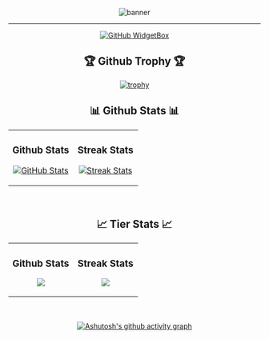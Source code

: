 <div align="center">
  
![banner](https://github.com/user-attachments/assets/33ae9755-4f18-4d83-97d7-21a7e62e5e2b)

------
[![GitHub WidgetBox](https://github-widgetbox.vercel.app/api/profile?username=JangHyeonChul&data=followers,repositories,stars,commits&theme=nautilus)](https://github.com/JangHyeonChul)

<h2 align="center">🏆 Github Trophy 🏆</h2>

[![trophy](https://github-profile-trophy.vercel.app/?username=JangHyeonChul)](https://github.com/ryo-ma/github-profile-trophy)

<h2 align="center">📊 Github Stats 📊</h2>
<table width="100%">
  <tr>
    <td width="50%">
      <h3 align="center"><strong>Github Stats</strong></h3>
      <p align="center">
        <a href="https://github.com/Kiran1689">
          <img align="center" src="https://github-readme-stats.vercel.app/api?username=JangHyeonChul&count_private=true&show_icons=true&theme=nightowl&bg_color=0,000000,441350&title_color=c56a90&text_color=ffffff&hide=prs,issues,contribs&show=reviews,prs_merged,prs_merged_percentage" alt="GitHub Stats" />
        </a>
      </p>
    </td>
    <td width="50%">
      <h3 align="center"><strong>Streak Stats</strong></h3>
      <p align="center">
        <a href="https://github.com/Kiran1689">
          <img align="center" src="https://streak-stats.demolab.com?user=JangHyeonChul&theme=nightowl&background=0,000000,441350&fire=ffeb95&ring=ffeb95&sideNums=ffffff&sideLabels=ffffff&dates=c56a90&currStreakNum=ffffff" alt="Streak Stats" />
        </a>
      </p>
    </td>
  </tr>
</table>
<br />

<h2 align="center">📈 Tier Stats 📈</h2>

<table width="100%">
  <tr>
    <td width="50%">
      <h3 align="center"><strong>Github Stats</strong></h3>
      <p align="center">
<a href="https://opgc.me/#/users/JangHyeonChul" target="_blank"><img src="https://prd-opgc-api.opgc.me/githubs/users/JangHyeonChul/tag/?theme=basic" /></a>
      </p>
    </td>
    <td width="50%">
      <h3 align="center"><strong>Streak Stats</strong></h3>
      <p align="center">
        <a href="https://solved.ac/wkdgus1136" target="_blank">
          <img src="http://mazassumnida.wtf/api/v2/generate_badge?boj=wkdgus1136" />
        </a>
      </p>
    </td>
  </tr>
</table>

<br><br>
[![Ashutosh's github activity graph](https://github-readme-activity-graph.vercel.app/graph?username=Ashutosh00710&theme=dracula)](https://github.com/ashutosh00710/github-readme-activity-graph)

